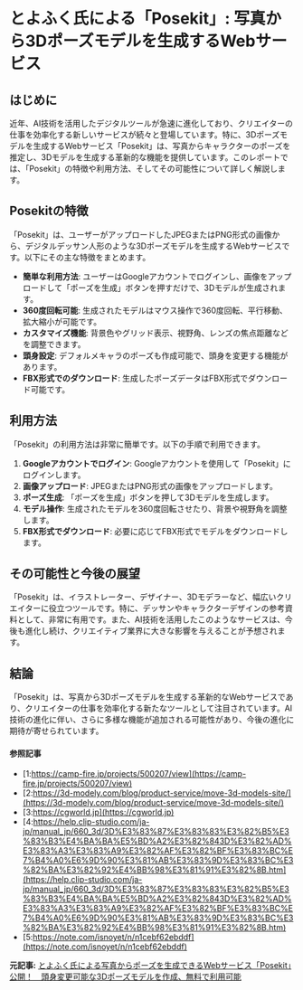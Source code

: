 # とよふく氏による「Posekit」: 写真から3Dポーズモデルを生成するWebサービス

## はじめに

近年、AI技術を活用したデジタルツールが急速に進化しており、クリエイターの仕事を効率化する新しいサービスが続々と登場しています。特に、3Dポーズモデルを生成するWebサービス「Posekit」は、写真からキャラクターのポーズを推定し、3Dモデルを生成する革新的な機能を提供しています。このレポートでは、「Posekit」の特徴や利用方法、そしてその可能性について詳しく解説します。

## Posekitの特徴

「Posekit」は、ユーザーがアップロードしたJPEGまたはPNG形式の画像から、デジタルデッサン人形のような3Dポーズモデルを生成するWebサービスです。以下にその主な特徴をまとめます。

- **簡単な利用方法**: ユーザーはGoogleアカウントでログインし、画像をアップロードして「ポーズを生成」ボタンを押すだけで、3Dモデルが生成されます。
- **360度回転可能**: 生成されたモデルはマウス操作で360度回転、平行移動、拡大縮小が可能です。
- **カスタマイズ機能**: 背景色やグリッド表示、視野角、レンズの焦点距離などを調整できます。
- **頭身設定**: デフォルメキャラのポーズも作成可能で、頭身を変更する機能があります。
- **FBX形式でのダウンロード**: 生成したポーズデータはFBX形式でダウンロード可能です。

## 利用方法

「Posekit」の利用方法は非常に簡単です。以下の手順で利用できます。

1. **Googleアカウントでログイン**: Googleアカウントを使用して「Posekit」にログインします。
2. **画像アップロード**: JPEGまたはPNG形式の画像をアップロードします。
3. **ポーズ生成**: 「ポーズを生成」ボタンを押して3Dモデルを生成します。
4. **モデル操作**: 生成されたモデルを360度回転させたり、背景や視野角を調整します。
5. **FBX形式でダウンロード**: 必要に応じてFBX形式でモデルをダウンロードします。

## その可能性と今後の展望

「Posekit」は、イラストレーター、デザイナー、3Dモデラーなど、幅広いクリエイターに役立つツールです。特に、デッサンやキャラクターデザインの参考資料として、非常に有用です。また、AI技術を活用したこのようなサービスは、今後も進化し続け、クリエイティブ業界に大きな影響を与えることが予想されます。

## 結論

「Posekit」は、写真から3Dポーズモデルを生成する革新的なWebサービスであり、クリエイターの仕事を効率化する新たなツールとして注目されています。AI技術の進化に伴い、さらに多様な機能が追加される可能性があり、今後の進化に期待が寄せられています。

#### 参照記事
- [1:https://camp-fire.jp/projects/500207/view](https://camp-fire.jp/projects/500207/view)
- [2:https://3d-modely.com/blog/product-service/move-3d-models-site/](https://3d-modely.com/blog/product-service/move-3d-models-site/)
- [3:https://cgworld.jp](https://cgworld.jp)
- [4:https://help.clip-studio.com/ja-jp/manual_jp/660_3d/3D%E3%83%87%E3%83%83%E3%82%B5%E3%83%B3%E4%BA%BA%E5%BD%A2%E3%82%843D%E3%82%AD%E3%83%A3%E3%83%A9%E3%82%AF%E3%82%BF%E3%83%BC%E7%B4%A0%E6%9D%90%E3%81%AB%E3%83%9D%E3%83%BC%E3%82%BA%E3%82%92%E4%BB%98%E3%81%91%E3%82%8B.htm](https://help.clip-studio.com/ja-jp/manual_jp/660_3d/3D%E3%83%87%E3%83%83%E3%82%B5%E3%83%B3%E4%BA%BA%E5%BD%A2%E3%82%843D%E3%82%AD%E3%83%A3%E3%83%A9%E3%82%AF%E3%82%BF%E3%83%BC%E7%B4%A0%E6%9D%90%E3%81%AB%E3%83%9D%E3%83%BC%E3%82%BA%E3%82%92%E4%BB%98%E3%81%91%E3%82%8B.htm)
- [5:https://note.com/isnoyet/n/n1cebf62ebddf](https://note.com/isnoyet/n/n1cebf62ebddf)


**元記事:** [とよふく氏による写真からポーズを生成できるWebサービス「Posekit」公開！　頭身変更可能な3Dポーズモデルを作成、無料で利用可能](https://cgworld.jp/flashnews/Yeq6X-Posekit.html)